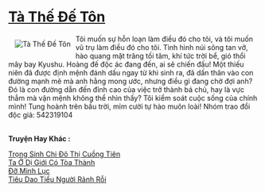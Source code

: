 <a href="https://truyenwiki.net/ta-the-de-ton.35024/" title="Tà Thế Đế Tôn"><h1>Tà Thế Đế Tôn</h1></a><div style="display:table"><img align="right" style="float: left; padding: 10px;" src="https://truyenwiki.net/a/img/str/src/35024.jpg" alt="Tà Thế Đế Tôn">Tôi muốn sự hỗn loạn làm điều đó cho tôi, và tôi muốn vũ trụ làm điều đó cho tôi. Tình hình núi sông tan vỡ, hào quang mặt trăng tối tăm, khí tức trời bể, gió thổi mây bay Kyushu. Hoàng đế độc ác đang đến, ai sẽ chiến đấu! Một thiếu niên đã được định mệnh đánh dấu ngay từ khi sinh ra, đã dấn thân vào con đường mạnh mẽ mà anh hằng mong ước, nhưng điều gì đang chờ đợi anh? Đó là con đường dẫn đến đỉnh cao của việc trở thành bá chủ, hay là vực thẳm mà vận mệnh không thể nhìn thấy? Tôi kiểm soát cuộc sống của chính mình! Tung hoành trên bầu trời, mỉm cười tự hào muôn loài! Nhóm trao đổi độc giả: 542319104</div><p><br><b>Truyện Hay Khác :</b></p><a href="https://truyenwiki.net/trong-sinh-chi-do-thi-cuong-tien.36142/" alt="Trọng Sinh Chi Đô Thị Cuồng Tiên">Trọng Sinh Chi Đô Thị Cuồng Tiên</a><br/><a href="https://sangtacviet.wordpress.com/2020/10/22/ta-o-di-gioi-co-toa-thanh/" alt="Ta Ở Dị Giới Có Tòa Thành">Ta Ở Dị Giới Có Tòa Thành</a><br/><a href="https://github.com/nownovels/topcv/tree/master/truyenhay/36576" alt="Đỡ Minh Lục">Đỡ Minh Lục</a><br/><a href="https://github.com/nownovels/topcv/tree/master/truyenhay/35999" alt="Tiêu Dao Tiểu Người Rảnh Rỗi">Tiêu Dao Tiểu Người Rảnh Rỗi</a><br/>
